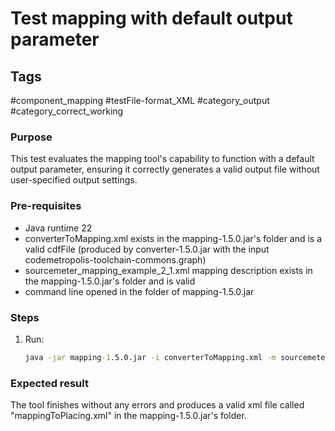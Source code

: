 # Test mapping with default output parameter

## Tags
#component_mapping #testFile-format_XML  #category_output #category_correct_working

### Purpose
This test evaluates the mapping tool's capability to function with a default output parameter, ensuring it correctly generates a valid output file without user-specified output settings.

### Pre-requisites
* Java runtime 22
* converterToMapping.xml exists in the mapping-1.5.0.jar's folder and is a valid cdfFile (produced by converter-1.5.0.jar with the input codemetropolis-toolchain-commons.graph)
* sourcemeter_mapping_example_2_1.xml mapping description exists in the mapping-1.5.0.jar's folder and is valid
* command line opened in the folder of mapping-1.5.0.jar

### Steps
1. Run:
	```cmd
	java -jar mapping-1.5.0.jar -i converterToMapping.xml -m sourcemeter_mapping_example_2_1.xml
	``` 

### Expected result
The tool finishes without any errors and produces a valid xml file called "mappingToPlacing.xml" in the mapping-1.5.0.jar's folder.
